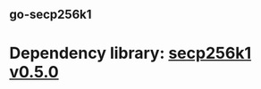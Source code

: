 ## go-secp256k1

# Dependency library: [secp256k1 v0.5.0](https://github.com/bitcoin-core/secp256k1/releases/tag/v0.5.0)